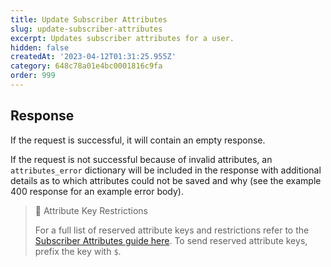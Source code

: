 ```yaml
---
title: Update Subscriber Attributes
slug: update-subscriber-attributes
excerpt: Updates subscriber attributes for a user.
hidden: false
createdAt: '2023-04-12T01:31:25.955Z'
category: 648c78a01e4bc0001816c9fa
order: 999
---
```

## Response

If the request is successful, it will contain an empty response.

If the request is not successful because of invalid attributes, an `attributes_error` dictionary will be included in the response with additional details as to which attributes could not be saved and why (see the example 400 response for an example error body).

> 🚧 Attribute Key Restrictions
> 
> For a full list of reserved attribute keys and restrictions refer to the [Subscriber Attributes guide here](doc:subscriber-attributes). To send reserved attribute keys, prefix the key with `$`.